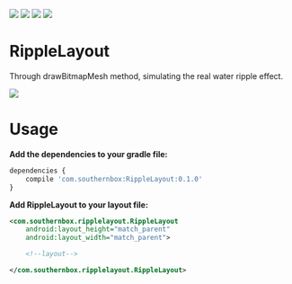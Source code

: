 [![](https://api.bintray.com/packages/southernbox/maven/RippleLayout/images/download.svg)](https://bintray.com/southernbox/maven/RippleLayout/_latestVersion)
[![](https://img.shields.io/badge/Android%20Arsenal-RippleLayout-brightgreen.svg?style=flat)](https://android-arsenal.com/details/1/6398)
[![](https://img.shields.io/badge/API-15+-green.svg?style=flat)](https://android-arsenal.com/api?level=15)
[![](https://badge.juejin.im/entry/58fb4cad570c350058d74eab/likes.svg?style=flat)](https://juejin.im/post/58fb4c64ac502e0063a2721e)

# RippleLayout

Through drawBitmapMesh method, simulating the real water ripple effect.

![](/images/RippleLayout.gif)

# Usage

**Add the dependencies to your gradle file:**

```javascript
dependencies {
    compile 'com.southernbox:RippleLayout:0.1.0'
}
```
**Add RippleLayout to your layout file:**

```xml
<com.southernbox.ripplelayout.RippleLayout
    android:layout_height="match_parent"
    android:layout_width="match_parent">

    <!--layout-->

</com.southernbox.ripplelayout.RippleLayout>
```